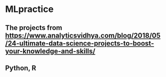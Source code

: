 # MLpractice
## The projects from https://www.analyticsvidhya.com/blog/2018/05/24-ultimate-data-science-projects-to-boost-your-knowledge-and-skills/
## Python, R
